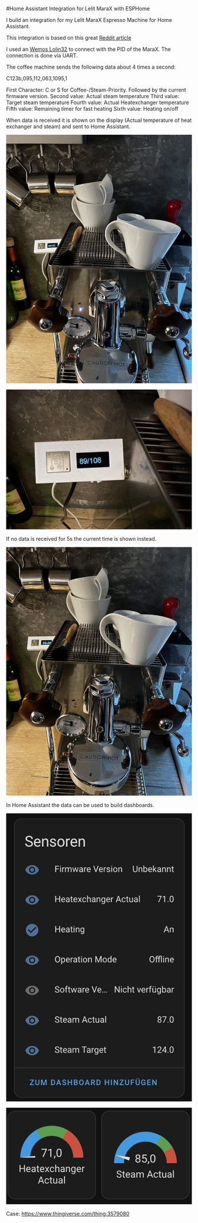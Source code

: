 #Home Assistant Integration for Lelit MaraX with ESPHome

I build an integration for my Lelit MaraX Espresso Machine for Home Assistant.

This integration is based on this great [Reddit article](https://www.reddit.com/r/espresso/comments/hft5zv/data_visualisation_lelit_marax_mod)

I used an [Wemos Lolin32](https://randomnerdtutorials.com/esp32-built-in-oled-ssd1306) to connect with the PID of the MaraX. The connection is done via UART.

The coffee machine sends the following data about 4 times a second:

C123b,095,112,063,1095,1

First Character: C or S for Coffee-/Steam-Priority. Followed by the current firmware version.
Second value: Actual steam temperature
Third value: Target steam temperature
Fourth value: Actual Heatexchanger temperature
Fifth value: Remaining timer for fast heating
Sixth value: Heating on/off

When data is received it is shown on the display (Actual temperature of heat exchanger and steam) and sent to Home Assistant.

![ESP32 in Coffee mode](img/coffeedata.jpg)

![ESP32 in Coffee mode closeup](img/closeup.jpg)

If no data is received for 5s the current time is shown instead.

![ESP32 in Clock mode](img/clock.jpg)

In Home Assistant the data can be used to build dashboards.

![ESP32 in Clock mode](img/ha_sensors.jpg)

![ESP32 in Clock mode](img/ha_dashboard.jpg)

Case: https://www.thingiverse.com/thing:3579080


